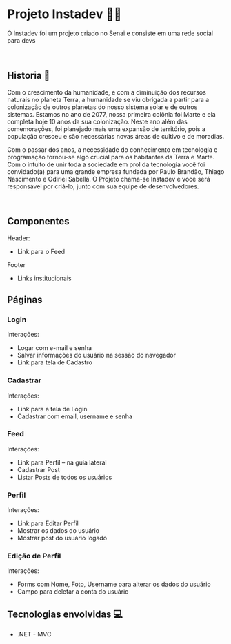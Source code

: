 # Projeto Instadev 🤳🏻
O Instadev foi um projeto criado no Senai e consiste em uma rede social para devs

<br>

## Historia 📖
Com o crescimento da humanidade, e com a diminuição dos recursos naturais no
planeta Terra, a humanidade se viu obrigada a partir para a colonização de outros
planetas do nosso sistema solar e de outros sistemas.
Estamos no ano de 2077, nossa primeira colônia foi Marte e ela completa hoje 10
anos da sua colonização. Neste ano além das comemorações, foi planejado mais
uma expansão de território, pois a população cresceu e são necessárias novas
áreas de cultivo e de moradias.

Com o passar dos anos, a necessidade do conhecimento em tecnologia e
programação tornou-se algo crucial para os habitantes da Terra e Marte. Com o
intuito de unir toda a sociedade em prol da tecnologia você foi convidado(a) para
uma grande empresa fundada por Paulo Brandão, Thiago Nascimento e Odirlei
Sabella. O Projeto chama-se Instadev e você será responsável por criá-lo, junto com
sua equipe de desenvolvedores.

<br>

## Componentes

Header:
- Link para o Feed

Footer
- Links institucionais

## Páginas

### Login
 Interações:
- Logar com e-mail e senha
- Salvar informações do usuário na sessão do navegador
- Link para tela de Cadastro

### Cadastrar
Interações:
- Link para a tela de Login
- Cadastrar com email, username e senha

### Feed
Interações:
- Link para Perfil – na guia lateral
- Cadastrar Post
- Listar Posts de todos os usuários

### Perfil
Interações:
- Link para Editar Perfil
- Mostrar os dados do usuário
- Mostrar post do usuário logado

### Edição de Perfil
Interações:
- Forms com Nome, Foto, Username para alterar os dados do usuário 
- Campo para deletar a conta do usuário

## Tecnologias envolvidas 💻
- .NET - MVC
